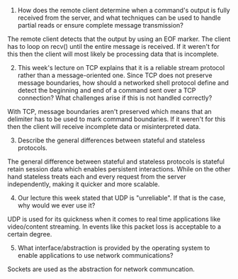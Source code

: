1. How does the remote client determine when a command's output is fully received from the server, and what techniques can be used to handle partial reads or ensure complete message transmission?

The remote client detects that the output by using an EOF marker. The client has to loop on recv() until the entire message is received. If it weren't for this then the client will most likely be processing data that is incomplete. 

2. This week's lecture on TCP explains that it is a reliable stream protocol rather than a message-oriented one. Since TCP does not preserve message boundaries, how should a networked shell protocol define and detect the beginning and end of a command sent over a TCP connection? What challenges arise if this is not handled correctly?

With TCP, message boundaries aren't preserved which means that an delimiter has to be used to mark command boundaries. If it weren't for this then the client will receive incomplete data or misinterpreted data. 

3. Describe the general differences between stateful and stateless protocols.

The general difference between stateful and stateless protocols is stateful retain session data which enables persistent interactions. While on the other hand stateless treats each and every request from the server independently, making it quicker and more scalable. 

4. Our lecture this week stated that UDP is "unreliable". If that is the case, why would we ever use it?

UDP is used for its quickness when it comes to real time applications like video/content streaming. In events like this packet loss is acceptable to a certain degree. 

5. What interface/abstraction is provided by the operating system to enable applications to use network communications?

Sockets are used as the abstraction for network communcation. 
